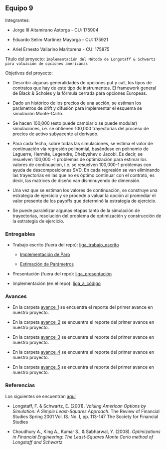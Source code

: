 ## Equipo 9

Integrantes:

* Jorge III Altamirano Astorga - CU: 175904

* Eduardo Selim Martinez Mayorga - CU: 175921

* Ariel Ernesto Vallarino Maritorena - CU: 175875

Título del proyecto: `Implementación del Método de Longstaff & Schwartz para valuación de opciones americanas`

Objetivos del proyecto: 

* Describir algunas generalidades de opciones put y call, los tipos de contratos que hay de este tipo de instrumentos. El framework general de Black & Scholes y la fórmula cerrada para opciones Europeas.

* Dado un histórico de los precios de una acción, se estiman los parámetros de drift y difusión para implementar el esquema se simulación Monte-Carlo.

* Se hacen 100,000 (esto puede cambiar o se puede modular) simulaciones, i.e. se obtienen 100,000 trayectorias del proceso de precios de activo subyacente al derivado.

* Para cada fecha, sobre todas las simulaciones, se estima el valor de continuación vía regresión polinomial, basándose en polinomio de Laguerre, Hermite, Legendre, Chebyshev o Jacobi. Es decir, se resuelven 100,000 -1 problemas de optimización para estimar los valores de continuación, i.e. se resuelven 100,000-1 problemas con ayuda de descomposiciones SVD. En cada regresión se van eliminando las trayectorias en las que no es óptimo continuar con el contrato, es decir, las matrices de diseño van disminuyendo de dimensión.

* Una vez que se estiman los valores de continuación, se construye una estrategia de ejercicio y se procede a valuar la opción al promediar el valor presente de los payoffs que determinó la estrategia de ejercicio.

* Se puede paralelizar algunas etapas tanto de la simulación de trayectorias, resolución del problema de optimización y construcción de la estrategia de ejercicio.

### Entregables

* Trabajo escrito (fuera del repo): [liga_trabajo_escrito](https://www.dropbox.com/s/g3lkrbgdhd65od6/proyecto-final.pdf?dl=0)

	* [Implementación de Paro](https://www.dropbox.com/s/pfarddbjlv2tc5z/implementacion_paro.pdf?dl=0)

	* [Estimación de Parámetros](https://www.dropbox.com/s/njszo4jprkzxhz6/estimacion_parametros_edp.pdf?dl=0)

* Presentación (fuera del repo): [liga_presentación](https://www.dropbox.com/s/lqb1b5ryh5q33gp/presentacion.pdf?dl=0)

* Implementación (en el repo): [liga_a_código](src) 

### Avances

* En la carpeta [avance_1](avance_1) se encuentra el reporte del primer avance en nuestro proyecto. 

* En la carpeta [avance_2](avance_2) se encuentra el reporte del primer avance en nuestro proyecto. 

* En la carpeta [avance_3](avance_3) se encuentra el reporte del primer avance en nuestro proyecto. 

* En la carpeta [avance_4](avance_4) se encuentra el reporte del primer avance en nuestro proyecto. 

* En la carpeta [avance_5](avance_5) se encuentra el reporte del primer avance en nuestro proyecto. 

### Referencias 


Los siguientes se encuentran [aquí](https://www.dropbox.com/sh/vsak8w3gols8mjo/AABaZTxvpzWnIwSlOZvfYUcAa?dl=0)

* Longstaff, F. & Schwartz, E. (2001). _Valuing American Options by Simulation: A Simple Least-Squares Approach_. The Review of Financial Studies Spring 2001 Vol. IS. No. I, pp. 113-147 The Society for Financial Studies

* Choudhury A., King A., Kumar S., & Sabharwal, Y. (2008). _Optimizations in Financial Engineering: The Least-Squares Monte Carlo method of Longstaff and Schwartz_


